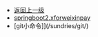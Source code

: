 * [返回上一级](/)
* [springboot2.xforweixinpay](/sundries/springboot2forwxpay/)
* [git小命令]](/sundries/git/)